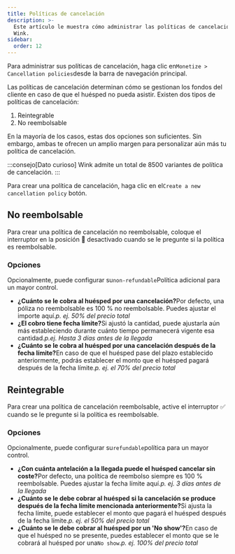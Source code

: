 ```yaml
---
title: Políticas de cancelación
description: >-
  Este artículo le muestra cómo administrar las políticas de cancelación en
  Wink.
sidebar:
  order: 12
---
```

Para administrar sus políticas de cancelación, haga clic en`Monetize > Cancellation policies`desde la barra de navegación principal.

Las políticas de cancelación determinan cómo se gestionan los fondos del cliente en caso de que el huésped no pueda asistir. Existen dos tipos de políticas de cancelación:

1. Reintegrable
2. No reembolsable

En la mayoría de los casos, estas dos opciones son suficientes. Sin embargo, ambas te ofrecen un amplio margen para personalizar aún más tu política de cancelación.

:::consejo\[Dato curioso]
Wink admite un total de 8500 variantes de política de cancelación.
:::

Para crear una política de cancelación, haga clic en el`Create a new cancellation policy` botón.

## No reembolsable

Para crear una política de cancelación no reembolsable, coloque el interruptor en la posición 🛑 desactivado cuando se le pregunte si la política es reembolsable.

### Opciones

Opcionalmente, puede configurar su`non-refundable`Política adicional para un mayor control.

* **¿Cuánto se le cobra al huésped por una cancelación?**&#x50;or defecto, una póliza no reembolsable es 100 % no reembolsable. Puedes ajustar el importe aquí.*p. ej. 50% del precio total*
* **¿El cobro tiene fecha límite?**&#x53;i ajustó la cantidad, puede ajustarla aún más estableciendo durante cuánto tiempo permanecerá vigente esa cantidad.*p.ej. Hasta 3 días antes de la llegada*
* **¿Cuánto se le cobra al huésped por una cancelación después de la fecha límite?**&#x45;n caso de que el huésped pase del plazo establecido anteriormente, podrás establecer el monto que el huésped pagará después de la fecha límite.*p. ej. el 70% del precio total*

## Reintegrable

Para crear una política de cancelación reembolsable, active el interruptor ✅ cuando se le pregunte si la política es reembolsable.

### Opciones

Opcionalmente, puede configurar su`refundable`política para un mayor control.

* **¿Con cuánta antelación a la llegada puede el huésped cancelar sin coste?**&#x50;or defecto, una política de reembolso siempre es 100 % reembolsable. Puedes ajustar la fecha límite aquí.*p. ej. 3 días antes de la llegada*
* **¿Cuánto se le debe cobrar al huésped si la cancelación se produce después de la fecha límite mencionada anteriormente?**&#x53;i ajusta la fecha límite, puede establecer el monto que pagará el huésped después de la fecha límite.*p. ej. el 50% del precio total*
* **¿Cuánto se le debe cobrar al huésped por un 'No show'?**&#x45;n caso de que el huésped no se presente, puedes establecer el monto que se le cobrará al huésped por una`No show`.*p. ej. 100% del precio total*

